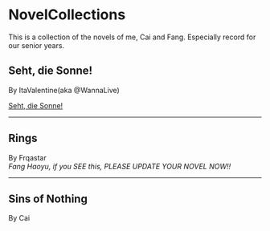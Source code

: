 # NovelCollections
This is a collection of the novels of me, Cai and Fang.
Especially record for our senior years.

## Seht, die Sonne!  
By ItaValentine(aka @WannaLive)  

[Seht, die Sonne!](https://github.com/LoveMySeele/NovelCollections.wiki.git)  

-----
## Rings  
By Frqastar  
<i>Fang Haoyu, if you SEE this, PLEASE UPDATE YOUR NOVEL NOW!!</i>

-----
## Sins of Nothing  
By Cai   


